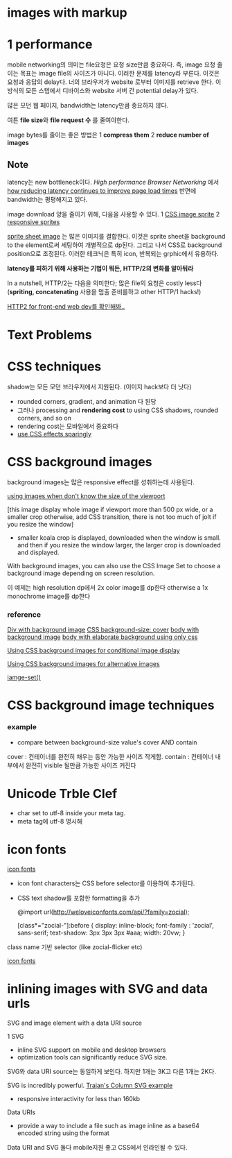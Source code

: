 # images with markup

# 1 performance

mobile networking의 의미는 file요청은 요청 size만큼 중요하다. 즉, image 요청 줄이는 목표는 image file의 사이즈가 아니다. 이러한 문제를 latency라 부른다. 이것은 요청과 응답의 delay다. 너의 브라우저가 website 로부터 이미지를 retrieve 한다. 이 방식의 모든 스텝에서 디바이스와 website 서버 간  potential delay가 있다.

많은 모던 웹 페이지, bandwidth는 latency만큼 중요하지 않다.

여튼 **file size**와 **file request 수** 를 줄여야한다.

image bytes를 줄이는 좋은 방법은
1 **compress them**
2 **reduce number of images**

## Note

latency는 new bottleneck이다. *High performance Browser Networking* 에서 [how reducing latency continues to improve page load times](http://chimera.labs.oreilly.com/books/1230000000545/ch10.html) 반면에 bandwidth는 평평해지고 있다.

image download 양을 줄이기 위해, 다음을 사용할 수 있다.
1 [CSS image sprite](https://developer.mozilla.org/en-US/docs/Web/CSS/CSS_Images/Implementing_image_sprites_in_CSS)
2 [responsive sprites](http://brianjohnsondesign.com/responsive-background-image-sprites-css-tutorial/)

[sprite sheet image](https://www.google.co.uk/images/nav_logo195.png) 는 많은 이미지를 결합한다. 이것은 sprite sheet을 background to the element로써 세팅하여 개별적으로 dp된다. 그리고 나서 CSS로 background position으로 조정된다. 이러한 테크닉은 특히 icon, 반복되는 grphic에서 유용하다.

**latency를 피하기 위해 사용하는 기법이 뭐든, HTTP/2의 변화를 알아둬라**

In a nutshell, HTTP/2는 다음을 의미한다; 많은 file의 요청은 costly less다(**spriting, concatenating** 사용을 멈출 준비를하고 other HTTP/1 hacks!)

[HTTP2 for front-end web dev를 확인해봐..](https://mattwilcox.net/web-development/http2-for-front-end-web-developers)




# Text Problems

# CSS techniques

shadow는 모든 모던 브라우저에서 지원된다. (이미지 hack보다 더 낫다)
- rounded corners, gradient, and animation 다 된당
- 그러나 processing and **rendering cost** to using CSS shadows, rounded corners, and so on
- rendering cost는 모바일에서 중요하다
- [use CSS effects sparingly](https://www.smashingmagazine.com/2013/04/build-fast-loading-mobile-website/)


# CSS background images

background images는 많은 responsive effect를 성취하는데 사용된다.

[using images when don't know the size of the viewport](http://udacity.github.io/responsive-images/examples/2-06/backgroundSizeCover/)

[this image display whole image if viewport more than 500 px wide, or a smaller crop otherwise, add CSS transition, there is not too much of jolt if you resize the window]

- smaller koala crop is displayed, downloaded when the window is small. and then if you resize the window larger, the larger crop is downloaded and displayed.


With background images, you can also use the CSS Image Set to choose a background image depending on screen resolution.

이 예제는 high resolution dp에서 2x color image를 dp한다
otherwise a 1x monochrome image를 dp한다

### reference

[Div with background image](http://udacity.github.io/responsive-images/examples/2-06/divWithBackgroundImage/)
[CSS background-size: cover](http://udacity.github.io/responsive-images/examples/2-06/backgroundSizeCover/)
[body with background image](http://udacity.github.io/responsive-images/examples/2-06/bodyWithBackgroundImage/)
[body with elaborate background using only css](http://udacity.github.io/responsive-images/examples/2-06/bodyWithElaboratePatternPureCSS/)

[Using CSS background images for conditional image display](http://udacity.github.io/responsive-images/examples/2-06/backgroundImageConditional/)

[Using CSS background images for alternative images](http://udacity.github.io/responsive-images/examples/2-06/backgroundImageAlternative/)

[iamge-set()](http://udacity.github.io/responsive-images/examples/2-06/imageSet/)


# CSS background image techniques

### example
- compare between background-size value's cover AND contain

cover : 컨테이너를 완전히 채우는 동안 가능한 사이즈 작게함.
contain : 컨테이너 내부에서 완전히 visible 될만큼 가능한 사이즈 커진다


# Unicode Trble Clef

- char set to utf-8 inside your meta tag.
- meta tag에 utf-8 명시해
> <meta http-equiv="Content-Type" content="text/html; charset=utf-8">

# icon fonts

[icon fonts](http://weloveiconfonts.com)

- icon font characters는 CSS before selector를 이용하여 추가된다.
- CSS text shadow를 포함한 formatting을 추가

  @import url(http://weloveiconfonts.com/api/?family=zocial);

  [class*="zocial-"]:before {
    display: inline-block;
    font-family : 'zocial', sans-serif;
    text-shadow: 3px 3px 3px #aaa;
    width: 20vw;
  }

class name 기반 selector (like zocial-flicker etc)

[icon fonts](https://css-tricks.com/examples/IconFont/)


# inlining images with SVG and data urls

SVG and image element with a data URI source

1 SVG
- inline SVG support on mobile and desktop browsers
- optimization tools can significantly reduce SVG size.


SVG와 data URI source는 동일하게 보인다. 하지만 1개는 3K고 다른 1개는 2K다.

SVG is incredibly powerful.
[Trajan's Column SVG example](https://upload.wikimedia.org/wikipedia/commons/6/6c/Trajans-Column-lower-animated.svg)
- responsive interactivity for less than 160kb

Data URIs
- provide a way to include a file such as image inline as a base64 encoded string using the format

Data URI and SVG 둘다 mobile지원 좋고
CSS에서 인라인될 수 있다.

